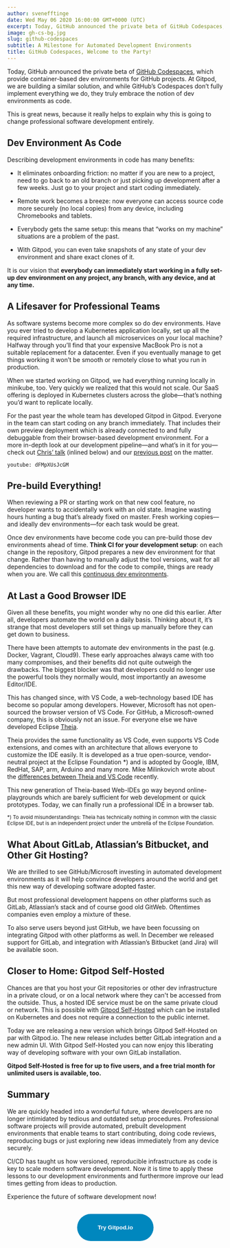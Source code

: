 ```yaml
---
author: svenefftinge
date: Wed May 06 2020 16:00:00 GMT+0000 (UTC)
excerpt: Today, GitHub announced the private beta of GitHub Codespaces, which provide container-based dev environments for GitHub projects.
image: gh-cs-bg.jpg
slug: github-codespaces
subtitle: A Milestone for Automated Development Environments
title: GitHub Codespaces, Welcome to the Party!
---
```


Today, GitHub announced the private beta of [GitHub Codespaces](https://github.com/features/codespaces), which provide container-based dev environments for GitHub projects. At Gitpod, we are building a similar solution, and while GitHub’s Codespaces don’t fully implement everything we do, they truly embrace the notion of dev environments as code.

This is great news, because it really helps to explain why this is going to change professional software development entirely.

<h2>Dev Environment As Code</h2>

Describing development environments in code has many benefits:

- It eliminates onboarding friction: no matter if you are new to a project, need to go back to an old branch or just picking up development after a few weeks. Just go to your project and start coding immediately.

- Remote work becomes a breeze: now everyone can access source code more securely (no local copies) from any device, including Chromebooks and tablets.

- Everybody gets the same setup: this means that “works on my machine” situations are a problem of the past.

- With Gitpod, you can even take snapshots of any state of your dev environment and share exact clones of it.

It is our vision that **everybody can immediately start working in a fully set-up dev environment on any project, any branch, with any device, and at any time.**

<h2>A Lifesaver for Professional Teams</h2>

As software systems become more complex so do dev environments. Have you ever tried to develop a Kubernetes application locally, set up all the required infrastructure, and launch all microservices on your local machine? Halfway through you’ll find that your expensive MacBook Pro is not a suitable replacement for a datacenter. Even if you eventually manage to get things working it won’t be smooth or remotely close to what you run in production.

When we started working on Gitpod, we had everything running locally in minikube, too. Very quickly we realized that this would not scale. Our SaaS offering is deployed in Kubernetes clusters across the globe—that’s nothing you’d want to replicate locally.

For the past year the whole team has developed Gitpod in Gitpod. Everyone in the team can start coding on any branch immediately. That includes their own preview deployment which is already connected to and fully debuggable from their browser-based development environment. For a more in-depth look at our development pipeline—and what’s in it for you—check out [Chris’ talk](https://www.youtube.com/watch?v=dFMpXUsJcGM) (inlined below) and our [previous post](https://www.freecodecamp.org/news/developing-kubernetes-applications-with-joy/) on the matter.

`youtube: dFMpXUsJcGM`

<h2>Pre-build Everything!</h2>

When reviewing a PR or starting work on that new cool feature, no developer wants to accidentally work with an old state. Imagine wasting hours hunting a bug that’s already fixed on master. Fresh working copies—and ideally dev environments—for each task would be great.

Once dev environments have become code you can pre-build those dev environments ahead of time. **Think CI for your development setup**: on each change in the repository, Gitpod prepares a new dev environment for that change. Rather than having to manually adjust the tool versions, wait for all dependencies to download and for the code to compile, things are ready when you are. We call this [continuous dev environments](/blog/continuous-dev-environment-in-devops/).

<h2>At Last a Good Browser IDE</h2>

Given all these benefits, you might wonder why no one did this earlier. After all, developers automate the world on a daily basis. Thinking about it, it’s strange that most developers still set things up manually before they can get down to business.

There have been attempts to automate dev environments in the past (e.g. Docker, Vagrant, Cloud9). These early approaches always came with too many compromises, and their benefits did not quite outweigh the drawbacks. The biggest blocker was that developers could no longer use the powerful tools they normally would, most importantly an awesome Editor/IDE.

This has changed since, with VS Code, a web-technology based IDE has become so popular among developers. However, Microsoft has not open-sourced the browser version of VS Code. For GitHub, a Microsoft-owned company, this is obviously not an issue. For everyone else we have developed Eclipse [Theia](https://dev.to/svenefftinge/theia-1-0-finally-a-good-browser-ide-3ok0).

Theia provides the same functionality as VS Code, even supports VS Code extensions, and comes with an architecture that allows everyone to customize the IDE easily. It is developed as a true open-source, vendor-neutral project at the Eclipse Foundation \*) and is adopted by Google, IBM, RedHat, SAP, arm, Arduino and many more. Mike Milinkovich wrote about the [differences between Theia and VS Code](https://blogs.eclipse.org/post/mike-milinkovich/eclipse-theia-and-vs-code-differences-explained) recently.

This new generation of Theia-based Web-IDEs go way beyond online-playgrounds which are barely sufficient for web development or quick prototypes. Today, we can finally run a professional IDE in a browser tab.

<sub>\*) To avoid misunderstandings: Theia has technically nothing in common with the classic Eclipse IDE, but is an independent project under the umbrella of the Eclipse Foundation.</sub>

<h2>What About GitLab, Atlassian’s Bitbucket, and Other Git Hosting?</h2>

We are thrilled to see GitHub/Microsoft investing in automated development environments as it will help convince developers around the world and get this new way of developing software adopted faster.

But most professional development happens on other platforms such as GitLab, Atlassian’s stack and of course good old GitWeb. Oftentimes companies even employ a mixture of these.

To also serve users beyond just GitHub, we have been focussing on integrating Gitpod with other platforms as well. In December we released support for GitLab, and integration with Atlassian’s Bitbucket (and Jira) will be available soon.

<h2>Closer to Home: Gitpod Self-Hosted</h2>

Chances are that you host your Git repositories or other dev infrastructure in a private cloud, or on a local network where they can't be accessed from the outside. Thus, a hosted IDE service must be on the same private cloud or network. This is possible with [Gitpod Self-Hosted](/self-hosted/) which can be installed on Kubernetes and does not require a connection to the public internet.

Today we are releasing a new version which brings Gitpod Self-Hosted on par with Gitpod.io. The new release includes better GitLab integration and a new admin UI. With Gitpod Self-Hosted you can now enjoy this liberating way of developing software with your own GitLab installation.

**Gitpod Self-Hosted is free for up to five users, and a free trial month for unlimited users is available, too.**

<h2>Summary</h2>

We are quickly headed into a wonderful future, where developers are no longer intimidated by tedious and outdated setup procedures. Professional software projects will provide automated, prebuilt development environments that enable teams to start contributing, doing code reviews, reproducing bugs or just exploring new ideas immediately from any device securely.

CI/CD has taught us how versioned, reproducible infrastructure as code is key to scale modern software development. Now it is time to apply these lessons to our development environments and furthermore improve our lead times getting from ideas to production.

Experience the future of software development now!

<div style="text-align: center; margin: 2rem;">
    <a href="https://www.gitpod.io/">
        <button style="cursor: pointer; border: none; padding: 1.5rem 3rem; border-radius: 100px; background-color: #0087BE; color: white; font-weight: 600">Try Gitpod.io</button>
    </a>
</div>
